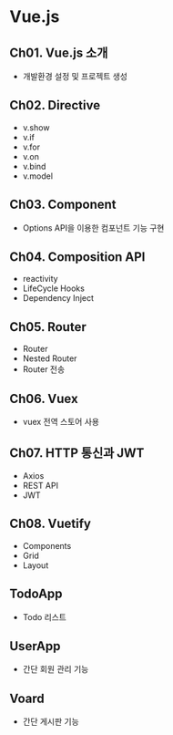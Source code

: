 # Vue.js

## Ch01. Vue.js 소개
- 개발환경 설정 및 프로젝트 생성

## Ch02. Directive
- v.show
- v.if
- v.for 
- v.on
- v.bind
- v.model

## Ch03. Component
- Options API을 이용한 컴포넌트 기능 구현

## Ch04. Composition API
- reactivity
- LifeCycle Hooks
- Dependency Inject

## Ch05. Router
- Router
- Nested Router 
- Router 전송

## Ch06. Vuex
- vuex 전역 스토어 사용

## Ch07. HTTP 통신과 JWT
- Axios
- REST API
- JWT

## Ch08. Vuetify
- Components
- Grid
- Layout

## TodoApp
- Todo 리스트

## UserApp
- 간단 회원 관리 기능 

## Voard
- 간단 게시판 기능 

